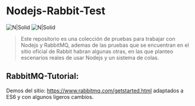# Nodejs-Rabbit-Test
![N|Solid](http://damiancipolat.com/images/proyectos/node_icon.png) 
![N|Solid](https://www.rabbitmq.com/img/tutorials/exchanges.png)

> Este repositorio es una colección de pruebas para trabajar con Nodejs y RabbitMQ, ademas de las pruebas que se encuentran en el sitio oficial de Rabbit habran algunas otras, en las que planteo escenarios reales de usar Nodejs y un sistema de colas.

## RabbitMQ-Tutorial:
Demos del sitio: https://www.rabbitmq.com/getstarted.html adaptados a ES6 y con algunos ligeros
cambios.

